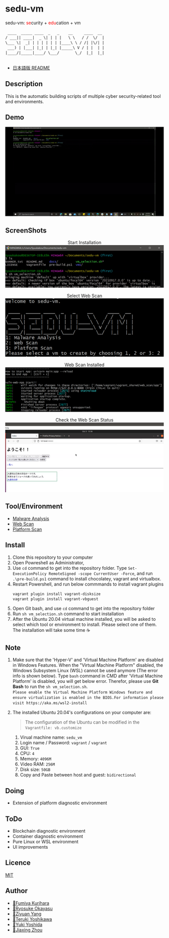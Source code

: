 # sedu-vm

sedu-vm: <span style="color: red;">se</span>curity + <span style="color: red;">edu</span>cation + vm

```
 ____  _____ ____  _   _    __     ____  __ 
/ ___|| ____|  _ \| | | |   \ \   / /  \/  |
\___ \|  _| | | | | | | |____\ \ / /| |\/| |
 ___) | |___| |_| | |_| |_____\ V / | |  | |
|____/|_____|____/ \___/       \_/  |_|  |_|
                                            
```

- [日本語版 README](https://github.com/tdu-isl/sedu-vm/blob/main/docs/README_JP.md)

## Description

This is the automatic building scripts of multiple cyber security-related tool and environments.

## Demo

<div align="center">
<img src="docs/images/sedu-vm.gif" alt="属性" title="demo">
</div>

## ScreenShots
<div align="center">
<p> Start Installation
<img src="docs/images/start_installation.png" alt="属性" title="start_installation">
<p> Select Web Scan
<img src="docs/images/web_scan.png" alt="属性" title="web_scan">
<p> Web Scan Installed
<img src="docs/images/web_scan_installed.png" alt="属性" title="web_scan_installed">
<p> Check the Web Scan Status
<img src="docs/images/web_scan_confirm.png" alt="属性" title="web_scan_confirm">
</div>

## Tool/Environment

- [Malware Analysis](https://github.com/tdu-isl/sedu-vm/tree/main/vms/malware_analysis)
- [Web Scan](https://github.com/tdu-isl/sedu-vm/tree/main/vms/web_scan)
- [Platform Scan](https://github.com/tdu-isl/sedu-vm/tree/main/vms/platform_scan)

## Install

1. Clone this repository to your computer
2. Open Powreshell as Administrator, 
3. Use ```cd``` command to get into the repository folder. Type ```Set-ExecutionPolicy RemoteSigned -scope CurrentUser -Force```, and run ```.\pre-build.ps1``` command to install chocolatey, vagrant and virtualbox.
4. Restart Powershell, and run below commmands to install vagrant plugins
   ```
   vagrant plugin install vagrant-disksize
   vagrant plugin install vagrant-vbguest
   ```
5. Open Git bash, and use ```cd``` command to get into the repository folder
6. Run ```sh vm_selection.sh``` command to start installation
7. After the Ubuntu 20.04 virtual machine installed, you will be asked to select which tool or environment to install. Please select one of them. The installation will take some time :coffee:

## Note
1. Make sure that the 'Hyper-V' and 'Virtual Machine Platform' are disabled in Windows Features. When the "Virtual Machine Platform" disabled, the Windows Subsystem Linux (WSL) cannot be used anymore (The error info is shown below). Type ```bash``` command in CMD after 'Virtual Machine Platform' is disabled, you will get below error. Therefor, please use **Git Bash** to run the ```sh vm_selection.sh```.
<br>```Please enable the Virtual Machine Platform Windows feature and ensure virtualization is enabled in the BIOS.For information please visit https://aka.ms/wsl2-install```

1. The installed Ubuntu 20.04's configurations on your computer are:
   > The configuration of the Ubuntu can be modified in the ```Vagrantfile: vb.customize```
   1. Virual machine name: ```sedu_vm```
   2. Login name / Password: ```vagrant``` / ```vagrant```
   3. GUI: ```True```
   4. CPU: ```4```
   5. Memory: ```4096M```
   6. Video RAM: ```256M```
   7. Disk size: ```50GB```
   8. Copy and Paste between host and guest: ```bidirectional```


## Doing
- Extension of platform diagnostic environment

## ToDo
- Blockchain diagnostic environment
- Container diagnostic environment
- Pure Linux or WSL environment
- UI improvements

## Licence

[MIT](https://github.com/tdu-isl/sedu-vm/blob/main/LICENSE)

## Author

- [:boy:Fumiya Kurihara](https://github.com/kur1h4r4)
- [:boy:Ryosuke Okayasu](https://github.com/RyosukeOkayasu)
- [:boy:Ziyuan Yang](https://github.com/Twinsoul-Y)
- [:boy:Teruki Yoshikawa](https://github.com/terib0l)
- [:boy:Yuki Yoshida](https://github.com/y0sh1da)
- [:man:Jiaxing Zhou](https://github.com/Syuukakou)
